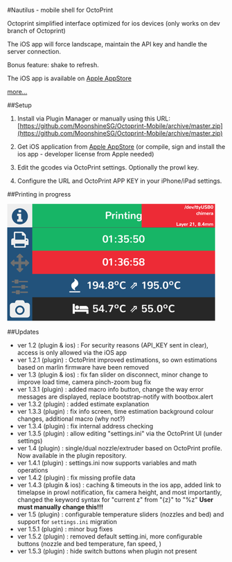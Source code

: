 #Nautilus - mobile shell for OctoPrint


Octoprint simplified interface optimized for ios devices (only works on dev branch of Octoprint)

The iOS app will force landscape, maintain the API key and handle the server connection.

Bonus feature: shake to refresh.

The iOS app is available on [Apple AppStore](https://itunes.apple.com/us/app/id1125992543) 

[more...](https://github.com/MoonshineSG/OctoPrint-Mobile/wiki)

##Setup

1. Install via Plugin Manager or manually using this URL: [https://github.com/MoonshineSG/Octoprint-Mobile/archive/master.zip](https://github.com/MoonshineSG/Octoprint-Mobile/archive/master.zip)

2. Get iOS application from [Apple AppStore](https://itunes.apple.com/us/app/id1125992543) (or compile, sign and install the ios app - developer license from Apple needed)

3. Edit the gcodes via OctoPrint settings. Optionally the prowl key.

4. Configure the URL and OctoPrint APP KEY in your iPhone/iPad settings.


##Printing in progress

![screenshot](screenshots/12.printing.gif)

##Updates
 
 - ver 1.2  (plugin & ios) : For security reasons (API_KEY sent in clear), access is only allowed via the iOS app
 - ver 1.2.1 (plugin) : OctoPrint improved estimations, so own estimations based on marlin firmware have been removed
 - ver 1.3 (plugin & ios) : fix fan slider on disconnect, minor change to improve load time, camera pinch-zoom bug fix
 - ver 1.3.1 (plugin) : added macro info button, change the  way error messages are displayed, replace bootstrap-notify with bootbox.alert
 - ver 1.3.2 (plugin) : added estimate explanation
 - ver 1.3.3 (plugin) : fix info screen, time estimation background colour changes, additional macro (why not?)
 - ver 1.3.4 (plugin) : fix internal address checking
 - ver 1.3.5 (plugin) : allow editing "settings.ini" via the OctoPrint UI (under settings)
 - ver 1.4   (plugin) : single/dual nozzle/extruder based on OctoPrint profile. Now available in the plugin repository.
 - ver 1.4.1 (plugin) : settings.ini now supports variables and math operations
 - ver 1.4.2 (plugin) : fix missing profile data
 - ver 1.4.3 (plugin & ios) : caching & timeouts in the ios app, added link to timelapse in prowl notification, fix camera height, and most importantly, changed the keyword syntax for "current z" from "{z}" to "%z" **User must manually change this!!!**
 - ver 1.5   (plugin) : configurable temperature sliders (nozzles and bed) and support for `settings.ini` migration
 - ver 1.5.1 (plugin) : minor bug fixes
 - ver 1.5.2 (plugin) : removed default setting.ini, more configurable buttons (nozzle and bed temperature, fan speed, )
 - ver 1.5.3 (plugin) : hide switch buttons when plugin not present
 
